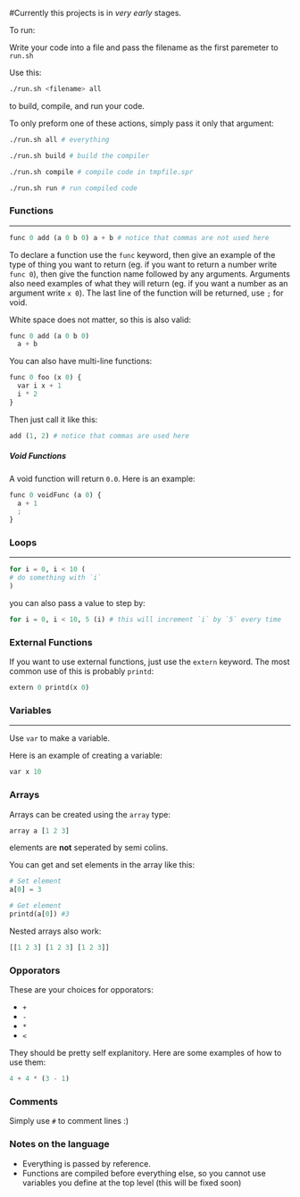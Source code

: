 #Currently this projects is in *very early* stages.

To run:

Write your code into a file and pass the filename as the first paremeter to `run.sh`

Use this:
```bash
./run.sh <filename> all
```
to build, compile, and run your code.

To only preform one of these actions, simply pass it only that argument:

```bash
./run.sh all # everything

./run.sh build # build the compiler

./run.sh compile # compile code in tmpfile.spr

./run.sh run # run compiled code
```

### Functions
---
```python
func 0 add (a 0 b 0) a + b # notice that commas are not used here
```
To declare a function use the `func` keyword, then give an example of the type of thing you want to return (eg. if you want to return a number write `func 0`), then give the function name followed by any arguments. Arguments also need examples of what they will return (eg. if you want a number as an argument write `x 0`). The last line of the function will be returned, use `;` for void.

White space does not matter, so this is also valid:
```python
func 0 add (a 0 b 0)
  a + b
```

You can also have multi-line functions:
```python
func 0 foo (x 0) {
  var i x + 1
  i * 2
}
```

Then just call it like this:
```python
add (1, 2) # notice that commas are used here
```

##### Void Functions
A void function will return `0.0`. Here is an example:
```python
func 0 voidFunc (a 0) {
  a + 1
  ;
}
```

### Loops
---
```python
for i = 0, i < 10 (
# do something with `i`
)
```

you can also pass a value to step by:

```python
for i = 0, i < 10, 5 (i) # this will increment `i` by `5` every time
```
### External Functions
If you want to use external functions, just use the `extern` keyword. The most common use of this is probably `printd`:
```python
extern 0 printd(x 0)
```

### Variables
---
Use `var` to make a variable.

Here is an example of creating a variable:
```python
var x 10
```

### Arrays
Arrays can be created using the `array` type:
```python
array a [1 2 3]
```
elements are **not** seperated by semi colins.

You can get and set elements in the array like this:
```python
# Set element
a[0] = 3

# Get element
printd(a[0]) #3
```

Nested arrays also work:
```python
[[1 2 3] [1 2 3] [1 2 3]]
```

### Opporators
These are your choices for opporators:
- `+`
- `-`
- `*`
- `<`

They should be pretty self explanitory.
Here are some examples of how to use them:
```python
4 + 4 * (3 - 1)
```

### Comments
Simply use `#` to comment lines :)

### Notes on the language

* Everything is passed by reference.
* Functions are compiled before everything else, so you cannot use variables you define at the top level (this will be fixed soon)
